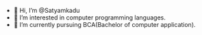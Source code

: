 - 👋 Hi, I’m @Satyamkadu
- 👀 I’m interested in computer programming languages.
- 🌱 I’m currently pursuing BCA(Bachelor of computer application).

<!---
Satyamkadu/Satyamkadu is a ✨ special ✨ repository because its `README.md` (this file) appears on your GitHub profile.
You can click the Preview link to take a look at your changes.
--->
